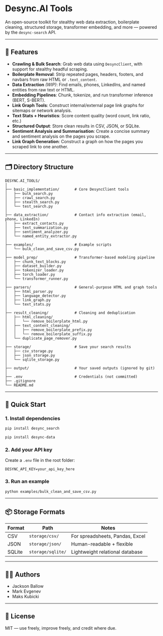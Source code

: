 # Desync.AI Tools

An open-source toolkit for stealthy web data extraction, boilerplate cleaning, structured storage, transformer embedding, and more — powered by the `desync-search` API.

---

## 🔧 Features

- **Crawling & Bulk Search**: Grab web data using `DesyncClient`, with support for stealthy headful scraping.
- **Boilerplate Removal**: Strip repeated pages, headers, footers, and navbars from raw HTML or `.text_content`.
- **Data Extraction** *(WIP)*: Find emails, phones, LinkedIns, and named entities from raw text or HTML.
- **Embedding Pipelines**: Chunk, tokenize, and run transformer inference (BERT, S-BERT).
- **Link Graph Tools**: Construct internal/external page link graphs for sitemaps or network analysis.
- **Text Stats + Heuristics**: Score content quality (word count, link ratio, etc.)
- **Structured Output**: Store clean results in CSV, JSON, or SQLite.
- **Sentiment Analysis and Summarisation**: Create a concise summary and sentiment analysis on the pages you scrape.
- **Link Graph Generation**: Construct a graph on how the pages you scraped link to one another.

---

## 🗂 Directory Structure

```
DESYNC.AI_TOOLS/
│
├── basic_implementation/       # Core DesyncClient tools
│   ├── bulk_search.py
│   ├── crawl_search.py
│   ├── stealth_search.py
│   └── test_search.py
│
├── data_extraction/            # Contact info extraction (email, phone, LinkedIn)
│   ├── extract_contacts.py
│   ├── text_summarization.py
│   ├── sentiment_analyzer.py
│   └── named_entity_extractor.py
│
├── examples/                   # Example scripts
│   └── bulk_clean_and_save_csv.py
│
├── model_prep/                 # Transformer-based modeling pipeline
│   ├── chunk_text_blocks.py
│   ├── dataset_builder.py
│   ├── tokenizer_loader.py
│   ├── torch_loader.py
│   └── transformer_runner.py
│
├── parsers/                    # General-purpose HTML and graph tools
│   ├── html_parser.py
│   ├── language_detector.py
│   ├── link_graph.py
│   └── text_stats.py
│
├── result_cleaning/            # Cleaning and deduplication
│   ├── html_cleaning/
│   │   └── remove_boilerplate_html.py
│   ├── text_content_cleaning/
│   │   ├── remove_boilerplate_prefix.py
│   │   └── remove_boilerplate_suffix.py
│   └── duplicate_page_remover.py
│
├── storage/                    # Save your search results
│   ├── csv_storage.py
│   ├── json_storage.py
│   └── sqlite_storage.py
│
├── output/                     # Your saved outputs (ignored by git)
│
├── .env                        # Credentials (not committed)
├── .gitignore
└── README.md
```

---

## 🚀 Quick Start

### 1. Install dependencies

```bash
pip install desync_search
```

```bash
pip install desync-data
```

### 2. Add your API key

Create a `.env` file in the root folder:

```
DESYNC_API_KEY=your_api_key_here
```

### 3. Run an example

```bash
python examples/bulk_clean_and_save_csv.py
```

---

## 📦 Storage Formats

| Format | Path                | Notes                              |
|--------|---------------------|------------------------------------|
| CSV    | `storage/csv/`      | For spreadsheets, Pandas, Excel    |
| JSON   | `storage/json/`     | Human-readable + flexible          |
| SQLite | `storage/sqlite/`   | Lightweight relational database    |

---

## 👨‍💻 Authors

- Jackson Ballow  
- Mark Evgenev  
- Maks Kubicki

---

## 🪪 License

MIT — use freely, improve freely, and credit where due.
